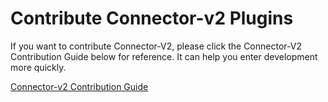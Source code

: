 # Contribute Connector-v2 Plugins

If you want to contribute Connector-V2, please click the Connector-V2 Contribution Guide below for reference. It can help you enter development more quickly.

[Connector-v2 Contribution Guide](https://github.com/apache/seatunnel/blob/dev/seatunnel-connectors-v2/README.md)
